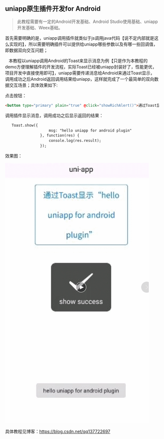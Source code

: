 ## uniapp原生插件开发for Android

> 此教程需要有一定的Android开发基础、Android Studio使用基础、uniapp开发基础、Weex基础。
        

首先需要明确的是，uniapp调用插件就类似于js调用java代码【说不定内部就是这么实现的】，所以需要明确插件可以提供给uniapp哪些参数以及有哪一些回调值，即数据双向交互问题；
      

  
本教程以uniapp调用Android的Toast来显示消息为例【只是作为本教程的demo方便理解插件的开发流程，实际Toast已经被uniapp封装好了，性能更优，项目开发中直接使用即可】，uniapp需要传递消息给Android来通过Toast显示，调用成功之后Android返回调用结果给uniapp，这样就完成了一个最简单的双向数据交互场景；具体效果如下:



点击按钮：
```html
<button type="primary" plain="true" @click="showRichAlert()">通过Toast显示“hello uniapp for android plugin”</button>
```


调用插件显示消息，调用成功之后显示返回的结果：


```html
   Toast.show({
                    msg: "hello uniapp for android plugin"
                }, function(res) {                  
                    console.log(res.result);
                });
```
 
效果图：



![这里写图片描述](https://github.com/huangdali/uniapp-plugin-android/blob/master/preview.gif)



具体教程见博客：https://blog.csdn.net/qq137722697